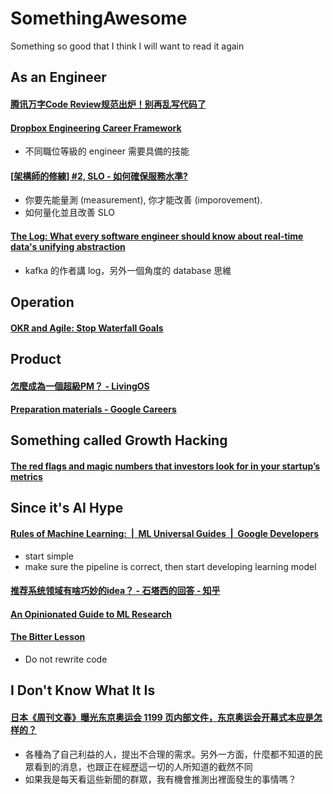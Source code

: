 # SomethingAwesome
Something so good that I think I will want to read it again

## As an Engineer
#### [腾讯万字Code Review规范出炉！别再乱写代码了](https://mp.weixin.qq.com/s/gENH3_KjLCNmrcPWpRkIlw?fbclid=IwAR1Cs6FxM19NOXQvuXLQ_4QcApn6ZWbfS0otrBRt8eFTwdmioi9OoGYxAM0)
#### [Dropbox Engineering Career Framework](https://dropbox.github.io/dbx-career-framework/overview.html)
  - 不同職位等級的 engineer 需要具備的技能
#### [[架構師的修練] #2, SLO - 如何確保服務水準?](https://columns.chicken-house.net/2021/06/04/slo/)
  - 你要先能量測 (measurement), 你才能改善 (imporovement).
  - 如何量化並且改善 SLO
#### [The Log: What every software engineer should know about real-time data's unifying abstraction](https://engineering.linkedin.com/distributed-systems/log-what-every-software-engineer-should-know-about-real-time-datas-unifying)
  - kafka 的作者講 log，另外一個角度的 database 思維

## Operation
#### [OKR and Agile: Stop Waterfall Goals](https://felipecastro.com/en/okr/okr_and-agile/)

## Product 
#### [怎麼成為一個超級PM？ - LivingOS](https://www.livingos.org/blog/super-pm/)
#### [Preparation materials - Google Careers](https://careers.google.com/stories/apm-preparation-materials/)

## Something called Growth Hacking
#### [The red flags and magic numbers that investors look for in your startup’s metrics](https://andrewchen.com/investor-metrics-deck/)

## Since it's AI Hype
#### [Rules of Machine Learning:  |  ML Universal Guides  |  Google Developers](https://developers.google.com/machine-learning/guides/rules-of-ml)
  - start simple
  - make sure the pipeline is correct, then start developing learning model
#### [推荐系统领域有啥巧妙的idea？ - 石塔西的回答 - 知乎](https://www.zhihu.com/question/362190044/answer/1670206355)
#### [An Opinionated Guide to ML Research](http://joschu.net/blog/opinionated-guide-ml-research.html)
#### [The Bitter Lesson](http://www.incompleteideas.net/IncIdeas/BitterLesson.html?utm_campaign=NLP%20News&utm_medium=email&utm_source=Revue%20newsletter)
  - Do not rewrite code 

## I Don't Know What It Is
#### [日本《周刊文春》曝光东京奥运会 1199 页内部文件，东京奥运会开幕式本应是怎样的？](https://www.zhihu.com/question/475755259/answer/2026751215)
  - 各種為了自己利益的人，提出不合理的需求。另外一方面，什麼都不知道的民眾看到的消息，也跟正在經歷這一切的人所知道的截然不同
  - 如果我是每天看這些新聞的群眾，我有機會推測出裡面發生的事情嗎？

